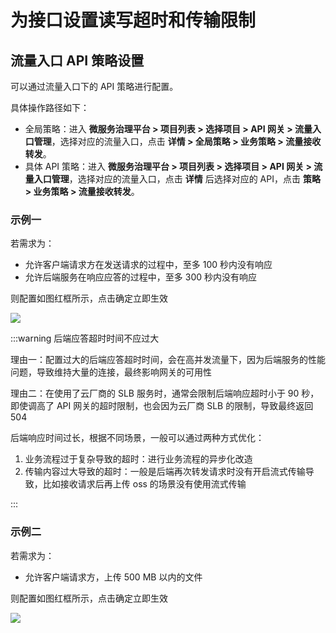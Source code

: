 # 为接口设置读写超时和传输限制

## 流量入口 API 策略设置

可以通过流量入口下的 API 策略进行配置。

具体操作路径如下：

- 全局策略：进入 **微服务治理平台 > 项目列表 > 选择项目 > API 网关 > 流量入口管理**，选择对应的流量入口，点击 **详情 > 全局策略 > 业务策略 > 流量接收转发**。
- 具体 API 策略：进入 **微服务治理平台 > 项目列表 > 选择项目 > API 网关 > 流量入口管理**，选择对应的流量入口，点击 **详情** 后选择对应的 API，点击 **策略 > 业务策略 > 流量接收转发**。

### 示例一

若需求为：

- 允许客户端请求方在发送请求的过程中，至多 100 秒内没有响应
- 允许后端服务在响应应答的过程中，至多 300 秒内没有响应

则配置如图红框所示，点击确定立即生效

![](https://terminus-paas.oss-cn-hangzhou.aliyuncs.com/paas-doc/2021/10/20/a3a384c2-a378-4523-86ca-8d62da077477.png)

:::warning 后端应答超时时间不应过大

理由一：配置过大的后端应答超时时间，会在高并发流量下，因为后端服务的性能问题，导致维持大量的连接，最终影响网关的可用性

理由二：在使用了云厂商的 SLB 服务时，通常会限制后端响应超时小于 90 秒，即使调高了 API 网关的超时限制，也会因为云厂商 SLB 的限制，导致最终返回 504

后端响应时间过长，根据不同场景，一般可以通过两种方式优化：
1. 业务流程过于复杂导致的超时：进行业务流程的异步化改造
2. 传输内容过大导致的超时：一般是后端再次转发请求时没有开启流式传输导致，比如接收请求后再上传 oss 的场景没有使用流式传输

:::

### 示例二

若需求为：

- 允许客户端请求方，上传 500 MB 以内的文件

则配置如图红框所示，点击确定立即生效

![](https://terminus-paas.oss-cn-hangzhou.aliyuncs.com/paas-doc/2021/10/20/fd33282e-c6c0-4e37-a575-95e193fe93cd.png)


